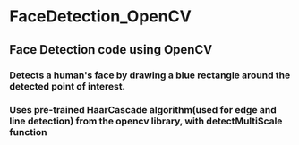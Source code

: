 # FaceDetection_OpenCV
## Face Detection code using OpenCV
### Detects a human's face by drawing a blue rectangle around the detected point of interest. 
### Uses pre-trained HaarCascade algorithm(used for edge and line detection) from the opencv library, with detectMultiScale function
